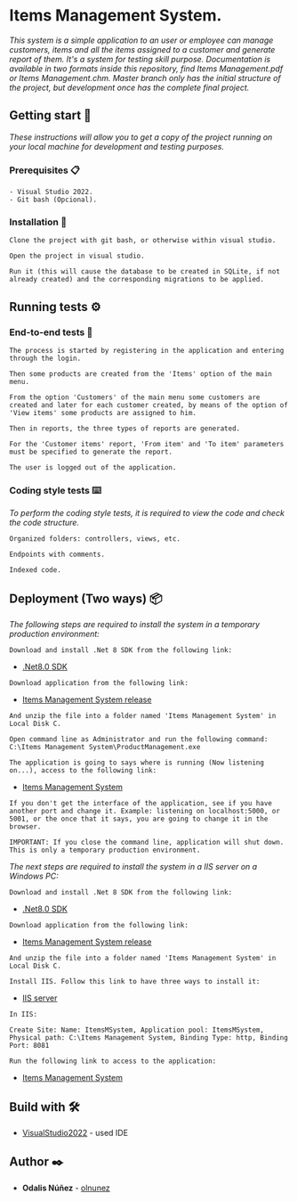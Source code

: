 # Items Management System.

_This system is a simple application to an user or employee can manage customers, items and all the items assigned to a customer and generate report of them. It's a system for testing skill purpose. Documentation is available in two formats inside this repository, find Items Management.pdf or Items Management.chm. Master branch only has the initial structure of the project, but development once has the complete final project._

## Getting start 🚀

_These instructions will allow you to get a copy of the project running on your local machine for development and testing purposes._

### Prerequisites 📋

```
- Visual Studio 2022.
- Git bash (Opcional).
```

### Installation 🔧

```
Clone the project with git bash, or otherwise within visual studio.
```
```
Open the project in visual studio.
```
```
Run it (this will cause the database to be created in SQLite, if not already created) and the corresponding migrations to be applied.
```

## Running tests ⚙️

### End-to-end tests 🔩

```
The process is started by registering in the application and entering through the login.
```
```
Then some products are created from the 'Items' option of the main menu.
```
```
From the option 'Customers' of the main menu some customers are created and later for each customer created, by means of the option of 'View items' some products are assigned to him.
```
```
Then in reports, the three types of reports are generated.
```
```
For the 'Customer items' report, 'From item' and 'To item' parameters must be specified to generate the report.
```
```
The user is logged out of the application.
```

### Coding style tests ⌨️

_To perform the coding style tests, it is required to view the code and check the code structure._

```
Organized folders: controllers, views, etc.
```
```
Endpoints with comments.
```
```
Indexed code.
```

## Deployment (Two ways) 📦

_The following steps are required to install the system in a temporary production environment:_

```
Download and install .Net 8 SDK from the following link: 
```
* [.Net8.0 SDK](https://dotnet.microsoft.com/en-us/download/dotnet/8.0)
```
Download application from the following link:
```
* [Items Management System release](https://drive.google.com/drive/folders/1-dL8EbARDDn9QzV6Oo6tvF66hVzzGas9?usp=sharing)
```
And unzip the file into a folder named 'Items Management System' in Local Disk C.
```
```
Open command line as Administrator and run the following command: C:\Items Management System\ProductManagement.exe
```
```
The application is going to says where is running (Now listening on...), access to the following link:
```
* [Items Management System](http://localhost:5000)
```
If you don't get the interface of the application, see if you have another port and change it. Example: listening on localhost:5000, or 5001, or the once that it says, you are going to change it in the browser.
```
```
IMPORTANT: If you close the command line, application will shut down. This is only a temporary production environment.
```

_The next steps are required to install the system in a IIS server on a Windows PC:_

```
Download and install .Net 8 SDK from the following link: 
```
* [.Net8.0 SDK](https://dotnet.microsoft.com/en-us/download/dotnet/8.0)
```
Download application from the following link:
```
* [Items Management System release](https://drive.google.com/drive/folders/1-dL8EbARDDn9QzV6Oo6tvF66hVzzGas9?usp=sharing)
```
And unzip the file into a folder named 'Items Management System' in Local Disk C.
```
```
Install IIS. Follow this link to have three ways to install it:
```
* [IIS server]([https://dotnet.microsoft.com/en-us/download/dotnet/8.0](https://www.itechguides.com/install-iis-windows-10/))
```
In IIS: 
```
```
Create Site: Name: ItemsMSystem, Application pool: ItemsMSystem, Physical path: C:\Items Management System, Binding Type: http, Binding Port: 8081
```
```
Run the following link to access to the application:
```
* [Items Management System](http://localhost:8081)

## Build with 🛠️

* [VisualStudio2022](https://visualstudio.microsoft.com/es/vs/) - used IDE

## Author ✒️

* **Odalis Núñez** - [olnunez](#olnunez)
